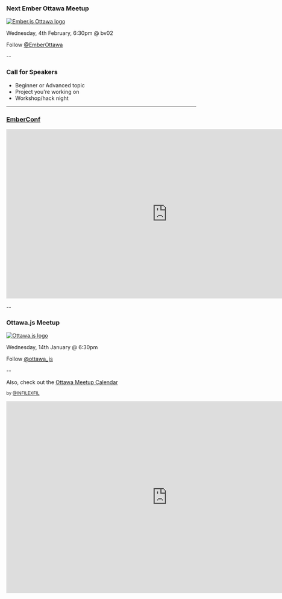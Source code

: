 ### Next Ember Ottawa Meetup

[![Ember.js Ottawa logo](../../img/ember-ottawa.jpeg)](http://www.meetup.com/Ember-js-Ottawa/)

Wednesday, 4th February, 6:30pm @ bv02

Follow [@EmberOttawa](http://www.twitter.com/EmberOttawa)

--

### Call for Speakers

- Beginner or Advanced topic
- Project you're working on
- Workshop/hack night

---

### [EmberConf](http://emberconf.com/)

<iframe width="854" height="450" src="http://emberconf.com/" frameborder="0" allowfullscreen></iframe>
</br>

--

### Ottawa.js Meetup

[![Ottawa.js logo](../../img/ottawajs.png)](http://www.meetup.com/Ottawa-JavaScript/)

Wednesday, 14th January @ 6:30pm

Follow [@ottawa_js](http://www.twitter.com/ottawa_js)

--

Also, check out the [Ottawa Meetup Calendar](http://ottawa.infilexfil.com/)

<small>by [@INFILEXFIL](http://www.twitter.com/INFILEXFIL)</small>


<iframe width="854" height="510" src="http://ottawa.infilexfil.com/" frameborder="0" allowfullscreen></iframe>
